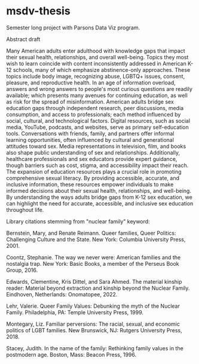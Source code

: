 # msdv-thesis
Semester long project with Parsons Data Viz program.

Abstract draft

Many American adults enter adulthood with knowledge gaps that impact their sexual health, relationships, and overall well-being. Topics they most wish to learn coincide with content inconsistently addressed in American K-12 schools, many of which emphasize abstinence-only approaches. These topics include body image, recognizing abuse, LGBTQ+ issues, consent, pleasure, and reproductive health. 
In an age of information overload, answers and wrong answers to people's most curious questions are readily available; which presents many avenues for continuing education, as well as risk for the spread of misinformation. American adults bridge sex education gaps through independent research, peer discussions, media consumption, and access to professionals; each method influenced by social, cultural, and technological factors. 
Digital resources, such as social media, YouTube, podcasts, and websites, serve as primary self-education tools. Conversations with friends, family, and partners offer informal learning opportunities, often influenced by cultural and generational attitudes toward sex. Media representations in television, film, and books also shape public understanding of sex and relationships. Additionally, healthcare professionals and sex educators provide expert guidance, though barriers such as cost, stigma, and accessibility impact their reach.
The expansion of education resources plays a crucial role in promoting comprehensive sexual literacy. By providing accessible, accurate, and inclusive information, these resources empower individuals to make informed decisions about their sexual health, relationships, and well-being. By understanding the ways adults bridge gaps from K-12 sex education, we can highlight the need for accurate, accessible, and inclusive sex education throughout life. 










Library citations stemming from "nuclear family" keyword:

Bernstein, Mary, and Renate Reimann. Queer families, Queer Politics: Challenging Culture and the State. New York: Columbia University Press, 2001. 

Coontz, Stephanie. The way we never were: American families and the nostalgia trap. New York: Basic Books, a member of the Perseus Book Group, 2016. 

Edwards, Clementine, Kris Dittel, and Sara Ahmed. The material kinship reader: Material beyond extraction and kinship beyond the Nuclear Family. Eindhoven, Netherlands: Onomatopee, 2022. 

Lehr, Valerie. Queer Family Values: Debunking the myth of the Nuclear Family. Philadelphia, PA: Temple University Press, 1999. 

Montegary, Liz. Familiar perversions: The racial, sexual, and economic politics of LGBT families. New Brunswick, NJ: Rutgers University Press, 2018. 

Stacey, Judith. In the name of the family: Rethinking family values in the postmodern age. Boston, Mass: Beacon Press, 1996. 
